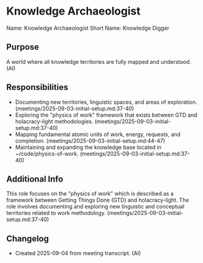# Knowledge Archaeologist

Name: Knowledge Archaeologist
Short Name: Knowledge Digger

## Purpose

A world where all knowledge territories are fully mapped and understood. (AI)

## Responsibilities

- Documenting new territories, linguistic spaces, and areas of exploration. (meetings/2025-09-03-initial-setup.md:37-40)
- Exploring the "physics of work" framework that exists between GTD and holacracy-light methodologies. (meetings/2025-09-03-initial-setup.md:37-40)
- Mapping fundamental atomic units of work, energy, requests, and completion. (meetings/2025-09-03-initial-setup.md:44-47)
- Maintaining and expanding the knowledge base located in ~/code/physics-of-work. (meetings/2025-09-03-initial-setup.md:37-40)

## Additional Info

This role focuses on the "physics of work" which is described as a framework between Getting Things Done (GTD) and holacracy-light. The role involves documenting and exploring new linguistic and conceptual territories related to work methodology. (meetings/2025-09-03-initial-setup.md:37-40)

## Changelog

- Created 2025-09-04 from meeting transcript. (AI)